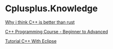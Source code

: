 # Cplusplus.Knowledge
[Why i think C++ is better than rust](https://youtu.be/Wz0H8HFkI9U)

[C++ Programming Course - Beginner to Advanced](https://youtu.be/8jLOx1hD3_o)

[Tutorial C++ With Eclipse](https://www.youtube.com/playlist?list=PLNBNwwaKjkMfoTHT-n2AbAS_7HSca0his)
